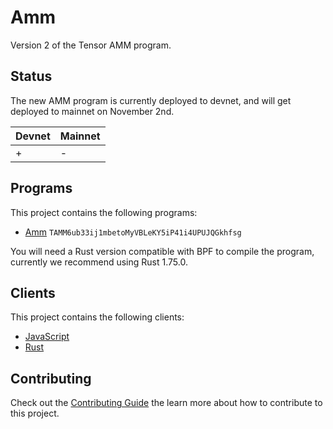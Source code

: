 # Amm

Version 2 of the Tensor AMM program.

## Status

The new AMM program is currently deployed to devnet, and will get deployed to mainnet on November 2nd.

| Devnet | Mainnet |
| ------ | ------- |
| +      | -       |


## Programs

This project contains the following programs:

- [Amm](./programs/amm/README.md) `TAMM6ub33ij1mbetoMyVBLeKY5iP41i4UPUJQGkhfsg`

You will need a Rust version compatible with BPF to compile the program, currently we recommend using Rust 1.75.0.

## Clients

This project contains the following clients:

- [JavaScript](./clients/js/README.md)
- [Rust](./clients/rust/README.md)

## Contributing

Check out the [Contributing Guide](./CONTRIBUTING.md) the learn more about how to contribute to this project.
